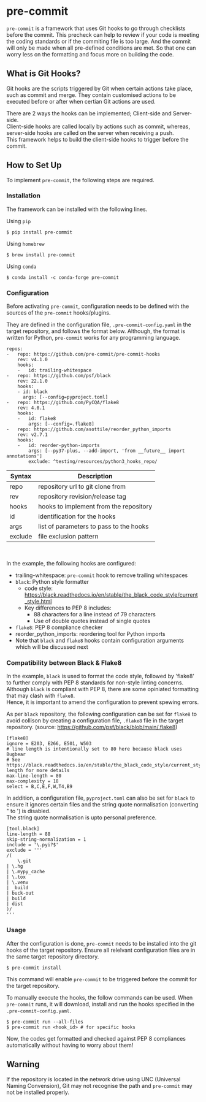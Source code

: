 # pre-commit
`pre-commit` is a framework that uses Git hooks to go through checklists before the commit. 
This precheck can help to review if your code is meeting the coding standards or if the commiting file is too large.
And the commit will only be made when all pre-defined conditions are met. 
So that one can worry less on the formatting and focus more on building the code.

## What is Git Hooks?
Git hooks are the scripts triggered by Git when certain actions take place, such as commit and merge.
They contain customised actions to be executed before or after when certian Git actions are used. 

There are 2 ways the hooks can be implemented; Client-side and Server-side.<br>
Client-side hooks are called locally by actions such as commit, whereas, server-side hooks are called on the server when receiving a push.<br>
This framework helps to build the client-side hooks to trigger before the commit.

## How to Set Up
To implement `pre-commit`, the following steps are required.

### Installation
The framework can be installed with the following lines.

Using `pip`

    $ pip install pre-commit

Using `homebrew`

    $ brew install pre-commit

Using `conda`

    $ conda install -c conda-forge pre-commit

### Configuration
Before activating `pre-commit`, configuration needs to be defined with 
the sources of the `pre-commit` hooks/plugins.<br>

They are defined in the configuration file, `.pre-commit-config.yaml` in the target repository,
and follows the format below. Although, the format is written for Python, `pre-commit` works
for any programming language.

    repos:
    -   repo: https://github.com/pre-commit/pre-commit-hooks
        rev: v4.1.0
        hooks:
        -   id: trailing-whitespace
    -   repo: https://github.com/psf/black
        rev: 22.1.0
        hooks:
        - id: black
          args: [--config=pyproject.toml]
    -   repo: https://github.com/PyCQA/flake8
        rev: 4.0.1
        hooks:
        -   id: flake8
            args: [--config=.flake8]
    -   repo: https://github.com/asottile/reorder_python_imports
        rev: v2.7.1
        hooks:
        -   id: reorder-python-imports
            args: [--py37-plus, --add-import, 'from __future__ import annotations']
            exclude: ^testing/resources/python3_hooks_repo/

|Syntax|Description|
|------|-----------|
|repo|repository url to git clone from|
|rev|repository revision/release tag|
|hooks|hooks to implement from the repository|
|id|identification for the hooks
|args|list of parameters to pass to the hooks|
|exclude|file exclusion pattern|
<br>

In the example, the following hooks are configured:
- trailing-whitespace: `pre-commit` hook to remove trailing whitespaces
- `black`: Python style formatter 
  - code style: https://black.readthedocs.io/en/stable/the_black_code_style/current_style.html
  - Key differences to PEP 8 includes: 
    - 88 characters for a line instead of 79 characters
    - Use of double quotes instead of single quotes
- `flake8`: PEP 8 compliance checker
- reorder_python_imports: reordering tool for Python imports
- Note that `black` and `flake8` hooks contain configuration arguments which will be discussed next

### Compatibility between Black & Flake8
In the example, `black` is used to format the code style, followed by 'flake8' to further 
comply with PEP 8 standards for non-style linting concerns.<br>
Although `black` is compliant with PEP 8, there are some
opiniated formatting that may clash with `flake8`. <br>
Hence, it is important to amend the configuration to prevent spewing errors. 

As per `black` repository, the following configuration can be set for `flake8` to
avoid collison by creating a configuration file, `.flake8` file in the target repository.
(source: https://github.com/psf/black/blob/main/.flake8)

    [flake8]
    ignore = E203, E266, E501, W503
    # line length is intentionally set to 80 here because black uses Bugbear
    # See https://black.readthedocs.io/en/stable/the_black_code_style/current_style.html#line-length for more details
    max-line-length = 80
    max-complexity = 18
    select = B,C,E,F,W,T4,B9

In addition, a configuration file, `pyproject.toml` can also be set for `black` to ensure it ignores certain files and the string quote normalisation (converting " to ') is disabled.<br>
The string quote normalisation is upto personal preference. 

    [tool.black]
    line-length = 88
    skip-string-normalization = 1
    include = '\.pyi?$'
    exclude = '''
    /(
        \.git
    | \.hg
    | \.mypy_cache
    | \.tox
    | \.venv
    | _build
    | buck-out
    | build
    | dist
    )/
    '''

### Usage
After the configuration is done, `pre-commit` needs to be installed into the git hooks of the 
target repository. Ensure all relelvant configuration files are in the same target repository
directory. 

    $ pre-commit install

This command will enable `pre-commit` to be triggered before the commit for the target repository.

To manually execute the hooks, the follow commands can be used. When `pre-commit` runs, it will 
download, install and run the hooks specified in the `.pre-commit-config.yaml`.

    $ pre-commit run --all-files
    $ pre-commit run <hook_id> # for specific hooks

Now, the codes get formatted and checked against PEP 8 compliances automatically without having to 
worry about them!

## Warning
If the repository is located in the network drive using UNC (Universal Naming Convension), 
Git may not recognise the path and `pre-commit` may not be installed properly. 

